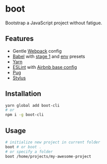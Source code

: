 # boot
Bootstrap a JavaScript project without fatigue.

## Features
- Gentle [Webpack](https://webpack.js.org/) config
- [Babel](https://babeljs.io/) with [stage 1](https://babeljs.io/docs/plugins/preset-stage-1/) and [env](https://github.com/babel/babel-preset-env) presets
- [Yarn](https://yarnpkg.com/)
- [ESLint](http://eslint.org/) with [Airbnb base config](https://github.com/airbnb/javascript/tree/master/packages/eslint-config-airbnb-base)
- [Pug](https://pugjs.org/)
- [Stylus](http://stylus-lang.com/)

## Installation
```sh
yarn global add boot-cli
# or
npm i -g boot-cli
```

## Usage
```sh
# initialize new project in current folder
boot # or boot .
# or specify a folder
boot /home/projects/my-awesome-project
```
